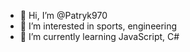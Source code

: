 - 👋 Hi, I’m @Patryk970
- 👀 I’m interested in sports, engineering
- 🌱 I’m currently learning JavaScript, C#


<!---
Patryk970/Patryk970 is a ✨ special ✨ repository because its `README.md` (this file) appears on your GitHub profile.
You can click the Preview link to take a look at your changes.
--->
